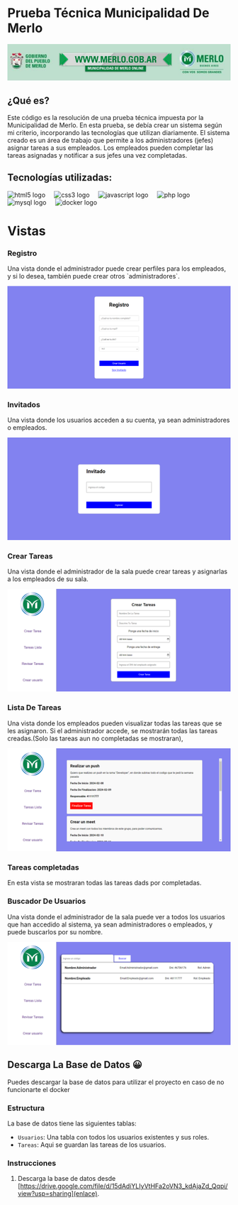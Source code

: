 <h1 align="left">Prueba Técnica Municipalidad De Merlo</h1>

![Banner](https://github.com/Maximiliano17/Prueba_Tecnica_Municipalidad_Merlo/raw/master/bannerMunicipalidad.jpg)

<h2 aling="left">¿Qué es?</h2>
<p aling="left">
  Este código es la resolución de una prueba técnica impuesta por la Municipalidad de Merlo. En esta prueba, se debía crear un sistema según mi criterio, incorporando las tecnologías que 
  utilizan diariamente. El sistema creado es un área de trabajo que permite a los administradores (jefes) asignar tareas a sus empleados. Los empleados pueden completar las tareas 
  asignadas y notificar a sus jefes una vez completadas.
</p>

<h2 align="left">Tecnologías utilizadas:</h2>

<div align="left">
  <img src="https://cdn.jsdelivr.net/gh/devicons/devicon/icons/html5/html5-original.svg" height="40" alt="html5 logo"  />
  <img width="12" />
  <img src="https://cdn.jsdelivr.net/gh/devicons/devicon/icons/css3/css3-original.svg" height="40" alt="css3 logo"  />
  <img width="12" />
  <img src="https://cdn.jsdelivr.net/gh/devicons/devicon/icons/javascript/javascript-original.svg" height="40" alt="javascript logo"  />
  <img width="12" />
  <img src="https://cdn.jsdelivr.net/gh/devicons/devicon/icons/php/php-original.svg" height="40" alt="php logo"  />
  <img width="12" />
  <img src="https://cdn.jsdelivr.net/gh/devicons/devicon/icons/mysql/mysql-original.svg" height="40" alt="mysql logo"  />
  <img width="12" />
  <img src="https://cdn.jsdelivr.net/gh/devicons/devicon/icons/docker/docker-original.svg" height="40" alt="docker logo"  />
</div>

<h1 align="left">Vistas</h1>

<h3 align="left">Registro</h3>
<p align="left">
  Una vista donde el administrador puede crear perfiles para los empleados, y si lo desea, también puede crear otros `administradores`.
</p>

![RegistroViewMuni](RegistroViewMuni.png)

<h3 align="left">Invitados</h3>
<p align="left">
  Una vista donde los usuarios acceden a su cuenta, ya sean administradores o empleados.
</p>

![InvitadoViewMuni](InvitadoViewMuni.png)

<h3 align="left">Crear Tareas</h3>
<p align="left">
  Una vista donde el administrador de la sala puede crear tareas y asignarlas a los empleados de su sala.
</p>

![CrearTareaViewMuni](CrearTareaViewMuni.png)

<h3 align="left">Lista De Tareas</h3>
<p align="left">
  Una vista donde los empleados pueden visualizar todas las tareas que se les asignaron. Si el administrador accede, se mostrarán todas las tareas creadas.(Solo las tareas aun no completadas se mostraran),
</p>

![ListaTareasViewMuni](ListaTareasViewMuni.png)

<h3 align="left">Tareas completadas</h3>
<p align="left">
  En esta vista se mostraran todas las tareas dads por completadas.
</p>

<h3 align="left">Buscador De Usuarios</h3>
<p align="left">
  Una vista donde el administrador de la sala puede ver a todos los usuarios que han accedido al sistema, ya sean administradores o empleados, y puede buscarlos por su nombre.
</p>

![SearchViewMuni](SearchViewMuni.png)

<h2 aling="left">Descarga La Base de Datos 😀</h2>
<p aling="left">
 Puedes descargar la base de datos para utilizar el proyecto en caso de no funcionarte el docker 
</p>

### Estructura

La base de datos tiene las siguientes tablas:

- `Usuarios`: Una tabla con todos los usuarios existentes y sus roles.
- `Tareas`: Aqui se guardan las tareas de los usuarios.

### Instrucciones

1. Descarga la base de datos desde [https://drive.google.com/file/d/15dAdiYLIyVtHFa2oVN3_kdAjaZd_Qqpi/view?usp=sharing](enlace).

